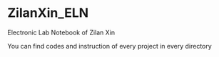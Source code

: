 # ZilanXin_ELN
Electronic Lab Notebook of Zilan Xin

You can find codes and instruction of every project in every directory 

